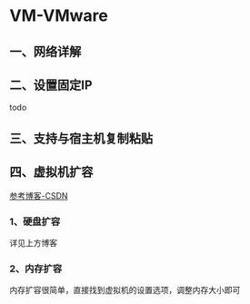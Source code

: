 # VM-VMware

## 一、网络详解

## 二、设置固定IP

todo

## 三、支持与宿主机复制粘贴

## 四、虚拟机扩容

[参考博客-CSDN](https://blog.csdn.net/weixin_45962133/article/details/140315006)

### 1、硬盘扩容

详见上方博客

### 2、内存扩容

内存扩容很简单，直接找到虚拟机的设置选项，调整内存大小即可
